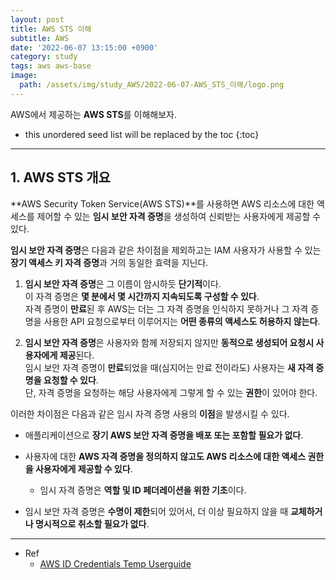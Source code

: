 ```yaml
---
layout: post
title: AWS STS 이해
subtitle: AWS
date: '2022-06-07 13:15:00 +0900'
category: study
tags: aws aws-base
image:
  path: /assets/img/study_AWS/2022-06-07-AWS_STS_이해/logo.png
---
```


AWS에서 제공하는 **AWS STS**를 이해해보자.

<!--more-->

* this unordered seed list will be replaced by the toc
{:toc}

<hr/>

## 1. AWS STS 개요

**AWS Security Token Service(AWS STS)**를 사용하면 AWS 리소스에 대한 액세스를 제어할 수 있는 **임시 보안 자격 증명**을 생성하여 신뢰받는 사용자에게 제공할 수 있다. 

**임시 보안 자격 증명**은 다음과 같은 차이점을 제외하고는 IAM 사용자가 사용할 수 있는 **장기 액세스 키 자격 증명**과 거의 동일한 효력을 지닌다.

1. **임시 보안 자격 증명**은 그 이름이 암시하듯 **단기적**이다. <br>
  이 자격 증명은 **몇 분에서 몇 시간까지 지속되도록 구성할 수 있다**. <br>
  자격 증명이 **만료**된 후 AWS는 더는 그 자격 증명을 인식하지 못하거나 그 자격 증명을 사용한 API 요청으로부터 이루어지는 **어떤 종류의 액세스도 허용하지 않는다**.

2. **임시 보안 자격 증명**은 사용자와 함께 저장되지 않지만 **동적으로 생성되어 요청시 사용자에게 제공**된다. <br>
  임시 보안 자격 증명이 **만료**되었을 때(심지어는 만료 전이라도) 사용자는 **새 자격 증명을 요청할 수 있다**. <br>
  단, 자격 증명을 요청하는 해당 사용자에게 그렇게 할 수 있는 **권한**이 있어야 한다.

이러한 차이점은 다음과 같은 임시 자격 증명 사용의 **이점**을 발생시킬 수 있다.

* 애플리케이션으로 **장기 AWS 보안 자격 증명을 배포 또는 포함할 필요가 없다**.

* 사용자에 대한 **AWS 자격 증명을 정의하지 않고도 AWS 리소스에 대한 액세스 권한을 사용자에게 제공할 수 있다**. 
  + 임시 자격 증명은 **역할 및 ID 페더레이션을 위한 기초**이다.

* 임시 보안 자격 증명은 **수명이 제한**되어 있어서, 더 이상 필요하지 않을 때 **교체하거나 명시적으로 취소할 필요가 없다**. 

<hr/>

* Ref
  - [AWS ID Credentials Temp Userguide](https://docs.aws.amazon.com/ko_kr/IAM/latest/UserGuide/id_credentials_temp.html)


</span>
